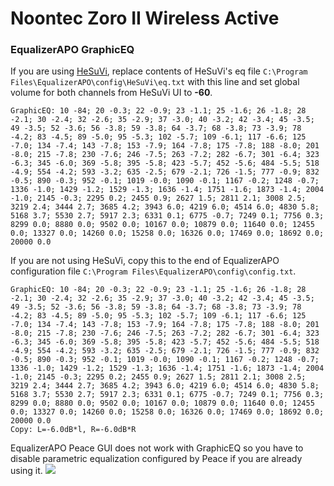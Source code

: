 # Noontec Zoro II Wireless Active
### EqualizerAPO GraphicEQ
If you are using [HeSuVi](https://sourceforge.net/projects/hesuvi/), replace contents of HeSuVi's eq file `C:\Program Files\EqualizerAPO\config\HeSuVi\eq.txt` with this line and set global volume for both channels from HeSuVi UI to **-60**.
```
GraphicEQ: 10 -84; 20 -0.3; 22 -0.9; 23 -1.1; 25 -1.6; 26 -1.8; 28 -2.1; 30 -2.4; 32 -2.6; 35 -2.9; 37 -3.0; 40 -3.2; 42 -3.4; 45 -3.5; 49 -3.5; 52 -3.6; 56 -3.8; 59 -3.8; 64 -3.7; 68 -3.8; 73 -3.9; 78 -4.2; 83 -4.5; 89 -5.0; 95 -5.3; 102 -5.7; 109 -6.1; 117 -6.6; 125 -7.0; 134 -7.4; 143 -7.8; 153 -7.9; 164 -7.8; 175 -7.8; 188 -8.0; 201 -8.0; 215 -7.8; 230 -7.6; 246 -7.5; 263 -7.2; 282 -6.7; 301 -6.4; 323 -6.3; 345 -6.0; 369 -5.8; 395 -5.8; 423 -5.7; 452 -5.6; 484 -5.5; 518 -4.9; 554 -4.2; 593 -3.2; 635 -2.5; 679 -2.1; 726 -1.5; 777 -0.9; 832 -0.5; 890 -0.3; 952 -0.1; 1019 -0.0; 1090 -0.1; 1167 -0.2; 1248 -0.7; 1336 -1.0; 1429 -1.2; 1529 -1.3; 1636 -1.4; 1751 -1.6; 1873 -1.4; 2004 -1.0; 2145 -0.3; 2295 0.2; 2455 0.9; 2627 1.5; 2811 2.1; 3008 2.5; 3219 2.4; 3444 2.7; 3685 4.2; 3943 6.0; 4219 6.0; 4514 6.0; 4830 5.8; 5168 3.7; 5530 2.7; 5917 2.3; 6331 0.1; 6775 -0.7; 7249 0.1; 7756 0.3; 8299 0.0; 8880 0.0; 9502 0.0; 10167 0.0; 10879 0.0; 11640 0.0; 12455 0.0; 13327 0.0; 14260 0.0; 15258 0.0; 16326 0.0; 17469 0.0; 18692 0.0; 20000 0.0
```
If you are not using HeSuVi, copy this to the end of EqualizerAPO configuration file `C:\Program Files\EqualizerAPO\config\config.txt`.
```
GraphicEQ: 10 -84; 20 -0.3; 22 -0.9; 23 -1.1; 25 -1.6; 26 -1.8; 28 -2.1; 30 -2.4; 32 -2.6; 35 -2.9; 37 -3.0; 40 -3.2; 42 -3.4; 45 -3.5; 49 -3.5; 52 -3.6; 56 -3.8; 59 -3.8; 64 -3.7; 68 -3.8; 73 -3.9; 78 -4.2; 83 -4.5; 89 -5.0; 95 -5.3; 102 -5.7; 109 -6.1; 117 -6.6; 125 -7.0; 134 -7.4; 143 -7.8; 153 -7.9; 164 -7.8; 175 -7.8; 188 -8.0; 201 -8.0; 215 -7.8; 230 -7.6; 246 -7.5; 263 -7.2; 282 -6.7; 301 -6.4; 323 -6.3; 345 -6.0; 369 -5.8; 395 -5.8; 423 -5.7; 452 -5.6; 484 -5.5; 518 -4.9; 554 -4.2; 593 -3.2; 635 -2.5; 679 -2.1; 726 -1.5; 777 -0.9; 832 -0.5; 890 -0.3; 952 -0.1; 1019 -0.0; 1090 -0.1; 1167 -0.2; 1248 -0.7; 1336 -1.0; 1429 -1.2; 1529 -1.3; 1636 -1.4; 1751 -1.6; 1873 -1.4; 2004 -1.0; 2145 -0.3; 2295 0.2; 2455 0.9; 2627 1.5; 2811 2.1; 3008 2.5; 3219 2.4; 3444 2.7; 3685 4.2; 3943 6.0; 4219 6.0; 4514 6.0; 4830 5.8; 5168 3.7; 5530 2.7; 5917 2.3; 6331 0.1; 6775 -0.7; 7249 0.1; 7756 0.3; 8299 0.0; 8880 0.0; 9502 0.0; 10167 0.0; 10879 0.0; 11640 0.0; 12455 0.0; 13327 0.0; 14260 0.0; 15258 0.0; 16326 0.0; 17469 0.0; 18692 0.0; 20000 0.0
Copy: L=-6.0dB*l, R=-6.0dB*R
```
EqualizerAPO Peace GUI does not work with GraphicEQ so you have to disable parametric equalization configured by Peace if you are already using it.
![](https://raw.githubusercontent.com/jaakkopasanen/AutoEq/master/results/Innerfidelity%202017/innerfidelity/onear/Noontec%20Zoro%20II%20Wireless%20Active/Noontec%20Zoro%20II%20Wireless%20Active.png)

